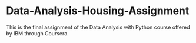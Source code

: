 # Data-Analysis-Housing-Assignment
This is the final assignment of the Data Analysis with Python course offered by IBM through Coursera.
